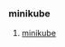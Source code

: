 ### minikube 

1. [minikube](https://kubernetes.io/blog/2019/03/28/running-kubernetes-locally-on-linux-with-minikube-now-with-kubernetes-1.14-support/)
